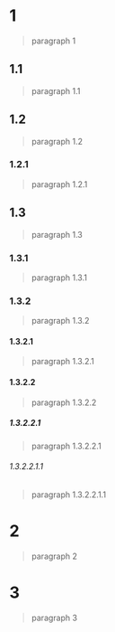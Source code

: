 # 1
> paragraph 1
## 1.1
> paragraph 1.1
## 1.2
> paragraph 1.2
### 1.2.1
> paragraph 1.2.1
## 1.3
> paragraph 1.3
### 1.3.1
> paragraph 1.3.1
### 1.3.2
> paragraph 1.3.2
#### 1.3.2.1
> paragraph 1.3.2.1
#### 1.3.2.2
> paragraph 1.3.2.2
##### 1.3.2.2.1
> paragraph 1.3.2.2.1
###### 1.3.2.2.1.1
> paragraph 1.3.2.2.1.1
# 2
> paragraph 2
# 3
> paragraph 3
